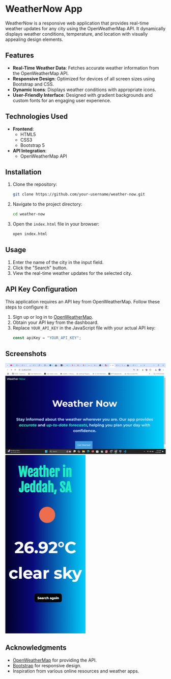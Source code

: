# WeatherNow App

WeatherNow is a responsive web application that provides real-time weather updates for any city using the OpenWeatherMap API. It dynamically displays weather conditions, temperature, and location with visually appealing design elements.

## Features

- **Real-Time Weather Data**: Fetches accurate weather information from the OpenWeatherMap API.
- **Responsive Design**: Optimized for devices of all screen sizes using Bootstrap and CSS.
- **Dynamic Icons**: Displays weather conditions with appropriate icons.
- **User-Friendly Interface**: Designed with gradient backgrounds and custom fonts for an engaging user experience.

## Technologies Used

- **Frontend**:
  - HTML5
  - CSS3
  - Bootstrap 5
- **API Integration**:
  - OpenWeatherMap API

## Installation

1. Clone the repository:

   ```bash
   git clone https://github.com/your-username/weather-now.git
   ```

2. Navigate to the project directory:

   ```bash
   cd weather-now
   ```

3. Open the `index.html` file in your browser:
   ```bash
   open index.html
   ```

## Usage

1. Enter the name of the city in the input field.
2. Click the "Search" button.
3. View the real-time weather updates for the selected city.

## API Key Configuration

This application requires an API key from OpenWeatherMap. Follow these steps to configure it:

1. Sign up or log in to [OpenWeatherMap](https://openweathermap.org/).
2. Obtain your API key from the dashboard.
3. Replace `YOUR_API_KEY` in the JavaScript file with your actual API key:
   ```javascript
   const apiKey = "YOUR_API_KEY";
   ```

## Screenshots

![Desktop](./public/Desktop.png)
![Mobile](./public/mobile.png)

## Acknowledgments

- [OpenWeatherMap](https://openweathermap.org/) for providing the API.
- [Bootstrap](https://getbootstrap.com/) for responsive design.
- Inspiration from various online resources and weather apps.
